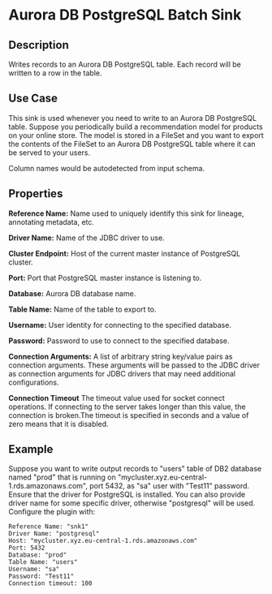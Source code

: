 # Aurora DB PostgreSQL Batch Sink


Description
-----------
Writes records to an Aurora DB PostgreSQL table. Each record will be written to a row in the table.


Use Case
--------
This sink is used whenever you need to write to an Aurora DB PostgreSQL table.
Suppose you periodically build a recommendation model for products on your online store.
The model is stored in a FileSet and you want to export the contents
of the FileSet to an Aurora DB PostgreSQL table where it can be served to your users.

Column names would be autodetected from input schema.

Properties
----------
**Reference Name:** Name used to uniquely identify this sink for lineage, annotating metadata, etc.

**Driver Name:** Name of the JDBC driver to use.

**Cluster Endpoint:** Host of the current master instance of PostgreSQL cluster.

**Port:** Port that PostgreSQL master instance is listening to.

**Database:** Aurora DB database name.

**Table Name:** Name of the table to export to.

**Username:** User identity for connecting to the specified database.

**Password:** Password to use to connect to the specified database.

**Connection Arguments:** A list of arbitrary string key/value pairs as connection arguments. These arguments
will be passed to the JDBC driver as connection arguments for JDBC drivers that may need additional configurations.

**Connection Timeout** The timeout value used for socket connect operations. If connecting to the server takes longer
than this value, the connection is broken.The timeout is specified in seconds and a value of zero means that it is 
disabled.

Example
-------
Suppose you want to write output records to "users" table of DB2 database named "prod" that is running on 
"mycluster.xyz.eu-central-1.rds.amazonaws.com", port 5432, as "sa" user with "Test11" password. Ensure that the driver 
for PostgreSQL is installed. You can also provide driver name for some specific driver, otherwise "postgresql" will be 
used. Configure the plugin with: 

```
Reference Name: "snk1"
Driver Name: "postgresql"
Host: "mycluster.xyz.eu-central-1.rds.amazonaws.com"
Port: 5432
Database: "prod"
Table Name: "users"
Username: "sa"
Password: "Test11"
Connection timeout: 100
```
